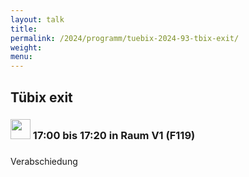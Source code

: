 ```yaml
---
layout: talk
title:
permalink: /2024/programm/tuebix-2024-93-tbix-exit/
weight:
menu:
---
```

## Tübix exit

### <img height = "32" src="../../../images/talk.svg"> 17:00 bis 17:20 in Raum V1 (F119)

### 

Verabschiedung

